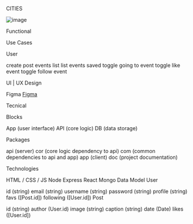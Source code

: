 CITIES

![image](https://github.com/user-attachments/assets/343c4b55-cf82-41b9-b6a7-0d132468bd64)

Functional

Use Cases

User

create post
events list
list events saved
toggle going to event
toggle like event
toggle follow event

UI | UX Design

Figma
[Figma](https://www.figma.com/design/2Jqh5rduEoNJAEK8olefch/cities-%7C-project?node-id=0-1&t=SdWvjTUZBZDr1jqC-1)

Tecnical

Blocks

App (user interface)
API (core logic)
DB (data storage)

Packages

api (server)
cor (core logic dependency to api)
com (common dependencies to api and app)
app (client)
doc (project documentation)

Technologies

HTML / CSS / JS
Node
Express
React
Mongo
Data Model
User

id (string)
email (string)
username (string)
password (string)
profile (string)
favs ([Post.id])
following ([User.id])
Post

id (string)
author (User.id)
image (string)
caption (string)
date (Date)
likes ([User.id])
